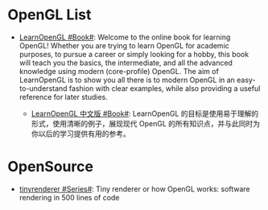 # OpenGL List

- [LearnOpenGL #Book#](https://github.com/JoeyDeVries/LearnOpenGL): Welcome to the online book for learning OpenGL! Whether you are trying to learn OpenGL for academic purposes, to pursue a career or simply looking for a hobby, this book will teach you the basics, the intermediate, and all the advanced knowledge using modern (core-profile) OpenGL. The aim of LearnOpenGL is to show you all there is to modern OpenGL in an easy-to-understand fashion with clear examples, while also providing a useful reference for later studies.

  - [LearnOpenGL 中文版 #Book#](https://learnopengl-cn.github.io/): LearnOpenGL 的目标是使用易于理解的形式，使用清晰的例子，展现现代 OpenGL 的所有知识点，并与此同时为你以后的学习提供有用的参考。

# OpenSource

- [tinyrenderer #Series#](https://github.com/ssloy/tinyrenderer/wiki): Tiny renderer or how OpenGL works: software rendering in 500 lines of code

